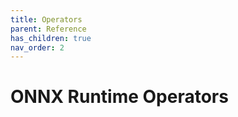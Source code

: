 ```yaml
---
title: Operators
parent: Reference
has_children: true
nav_order: 2
---
```

# ONNX Runtime Operators
